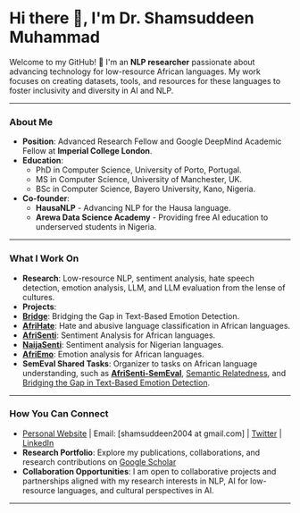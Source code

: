 # Hi there 👋, I'm Dr. Shamsuddeen Muhammad

Welcome to my GitHub! 🎉 I'm an **NLP researcher** passionate about advancing technology for low-resource African languages. My work focuses on creating datasets, tools, and resources for these languages to foster inclusivity and diversity in AI and NLP.

---

### **About Me**
- **Position**: Advanced Research Fellow and Google DeepMind Academic Fellow at **Imperial College London**.  
- **Education**:  
  - PhD in Computer Science, University of Porto, Portugal.  
  - MS in Computer Science, University of Manchester, UK.  
  - BSc in Computer Science, Bayero University, Kano, Nigeria.  
-  **Co-founder**:  
     - **HausaNLP** - Advancing NLP for the Hausa language.  
     - **Arewa Data Science Academy** - Providing free AI education to underserved students in Nigeria.  

---

###  **What I Work On**
-  **Research**: Low-resource NLP, sentiment analysis, hate speech detection, emotion analysis, LLM, and LLM evaluation from the lense of cultures.  
-  **Projects**:  
  - **[Bridge](https://github.com/emotion-analysis-project/SemEval2025-Task11)**: Bridging the Gap in Text-Based Emotion Detection.   
  - **[AfriHate](https://github.com/AfriHate/AfriHate)**: Hate and abusive language classification in African languages. 
  - **[AfriSenti](https://github.com/afrisenti-semeval/afrisent-semeval-2023)**: Sentiment Analysis for African languages.  
  - **[NaijaSenti](https://github.com/hausanlp/NaijaSenti)**: Sentiment analysis for Nigerian languages. 
  - **[AfriEmo](https://github.com/AfriEmotion/AfriEmotion)**: Emotion analysis for African languages. 
  - **SemEval Shared Tasks**: Organizer to tasks on African language understanding, such as **[AfriSenti-SemEval](https://afrisenti-semeval.github.io)**, [Semantic Relatedness](https://github.com/semantic-textual-relatedness/Semantic_Relatedness_SemEval2024), and [Bridging the Gap in Text-Based Emotion Detection](https://github.com/emotion-analysis-project/SemEval2025-Task11).  
   
---

###  **How You Can Connect**
- [Personal Website](https://shmuhammadd.github.io) \| Email: [shamsuddeen2004 at gmail.com]   \|  [Twitter](https://twitter.com/shmuhammadd)   \| [LinkedIn](https://www.linkedin.com/in/shmuhammad/)
-  **Research Portfolio**: Explore my publications, collaborations, and research contributions on [Google Scholar](https://scholar.google.com/citations?user=Ne1nt4gAAAAJ&hl=en)
- **Collaboration Opportunities**: I am open to collaborative projects and partnerships aligned with my research interests in NLP, AI for low-resource languages, and cultural perspectives in AI.

---
